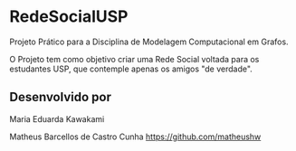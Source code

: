 # RedeSocialUSP
Projeto Prático para a Disciplina de Modelagem Computacional em Grafos.

O Projeto tem como objetivo criar uma Rede Social voltada para os estudantes USP, que contemple apenas os amigos "de verdade". 

## Desenvolvido por
Maria Eduarda Kawakami

Matheus Barcellos de Castro Cunha https://github.com/matheushw

